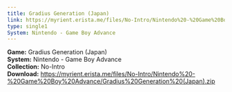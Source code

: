 ```yaml
---
title: Gradius Generation (Japan)
link: https://myrient.erista.me/files/No-Intro/Nintendo%20-%20Game%20Boy%20Advance/Gradius%20Generation%20(Japan).zip
type: single1
System: Nintendo - Game Boy Advance
---
```

<b>Game:</b> Gradius Generation (Japan)<br>
<b>System:</b> Nintendo - Game Boy Advance<br>
<b>Collection:</b> No-Intro<br>
<b>Download:</b> https://myrient.erista.me/files/No-Intro/Nintendo%20-%20Game%20Boy%20Advance/Gradius%20Generation%20(Japan).zip